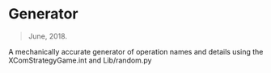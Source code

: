 # Generator
> June, 2018.

A mechanically accurate generator of operation names and details using the XComStrategyGame.int and Lib/random.py<br/>
